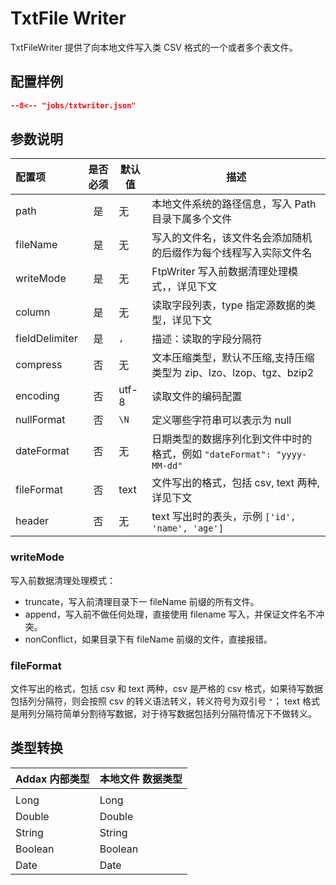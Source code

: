 # TxtFile Writer

TxtFileWriter 提供了向本地文件写入类 CSV 格式的一个或者多个表文件。

## 配置样例

```json
--8<-- "jobs/txtwriter.json"
```

## 参数说明

| 配置项         | 是否必须 | 默认值 | 描述                                                                    |
| :------------- | :------: | ------ | ----------------------------------------------------------------------- |
| path           |    是    | 无     | 本地文件系统的路径信息，写入 Path 目录下属多个文件                      |
| fileName       |    是    | 无     | 写入的文件名，该文件名会添加随机的后缀作为每个线程写入实际文件名        |
| writeMode      |    是    | 无     | FtpWriter 写入前数据清理处理模式，，详见下文                            |
| column         |    是    | 无     | 读取字段列表，type 指定源数据的类型，详见下文                           |
| fieldDelimiter |    是    | `,`    | 描述：读取的字段分隔符                                                  |
| compress       |    否    | 无     | 文本压缩类型，默认不压缩,支持压缩类型为 zip、lzo、lzop、tgz、bzip2      |
| encoding       |    否    | utf-8  | 读取文件的编码配置                                                      |
| nullFormat     |    否    | `\N`   | 定义哪些字符串可以表示为 null                                           |
| dateFormat     |    否    | 无     | 日期类型的数据序列化到文件中时的格式，例如 `"dateFormat": "yyyy-MM-dd"` |
| fileFormat     |    否    | text   | 文件写出的格式，包括 csv, text 两种, 详见下文                           |
| header         |    否    | 无     | text 写出时的表头，示例 `['id', 'name', 'age']`                         |

### writeMode

写入前数据清理处理模式：

- truncate，写入前清理目录下一 fileName 前缀的所有文件。
- append，写入前不做任何处理，直接使用 filename 写入，并保证文件名不冲突。
- nonConflict，如果目录下有 fileName 前缀的文件，直接报错。

### fileFormat

文件写出的格式，包括 csv 和 text 两种，csv 是严格的 csv 格式，如果待写数据包括列分隔符，则会按照 csv 的转义语法转义，转义符号为双引号 `"`；
text 格式是用列分隔符简单分割待写数据，对于待写数据包括列分隔符情况下不做转义。

## 类型转换

| Addax 内部类型 | 本地文件 数据类型 |
| -------------- | ----------------- |
|                |
| Long           | Long              |
| Double         | Double            |
| String         | String            |
| Boolean        | Boolean           |
| Date           | Date              |
